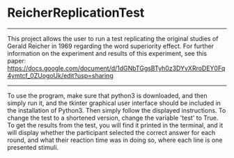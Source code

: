 # ReicherReplicationTest
***
This project allows the user to run a test replicating the original studies of Gerald Reicher in 1969 regarding the word superiority effect. For further information on the experiment and results of this experiment, see this paper:  https://docs.google.com/document/d/1dGNbTGgsBTyh0z3DYvXRroDEY0Fq4ymtcf_0ZUogoUk/edit?usp=sharing
***
To use the program, make sure that python3 is downloaded, and then simply run it, and the tkinter graphical user interface should be included in the installation of Python3. Then simply follow the displayed instructions. To change the test to a shortened version, change the variable 'test' to True. To get the results from the test, you will find it printed in the terminal, and it will display whether the participant selected the correct answer for each round, and what their reaction time was in doing so, where each line is one presented stimuli.
